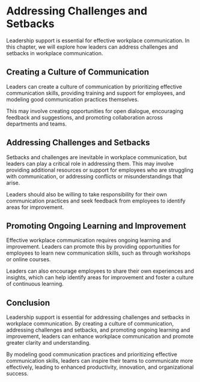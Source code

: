 Addressing Challenges and Setbacks
=================================================================

Leadership support is essential for effective workplace communication. In this chapter, we will explore how leaders can address challenges and setbacks in workplace communication.

Creating a Culture of Communication
-----------------------------------

Leaders can create a culture of communication by prioritizing effective communication skills, providing training and support for employees, and modeling good communication practices themselves.

This may involve creating opportunities for open dialogue, encouraging feedback and suggestions, and promoting collaboration across departments and teams.

Addressing Challenges and Setbacks
----------------------------------

Setbacks and challenges are inevitable in workplace communication, but leaders can play a critical role in addressing them. This may involve providing additional resources or support for employees who are struggling with communication, or addressing conflicts or misunderstandings that arise.

Leaders should also be willing to take responsibility for their own communication practices and seek feedback from employees to identify areas for improvement.

Promoting Ongoing Learning and Improvement
------------------------------------------

Effective workplace communication requires ongoing learning and improvement. Leaders can promote this by providing opportunities for employees to learn new communication skills, such as through workshops or online courses.

Leaders can also encourage employees to share their own experiences and insights, which can help identify areas for improvement and foster a culture of continuous learning.

Conclusion
----------

Leadership support is essential for addressing challenges and setbacks in workplace communication. By creating a culture of communication, addressing challenges and setbacks, and promoting ongoing learning and improvement, leaders can enhance workplace communication and promote greater clarity and understanding.

By modeling good communication practices and prioritizing effective communication skills, leaders can inspire their teams to communicate more effectively, leading to enhanced productivity, innovation, and organizational success.
